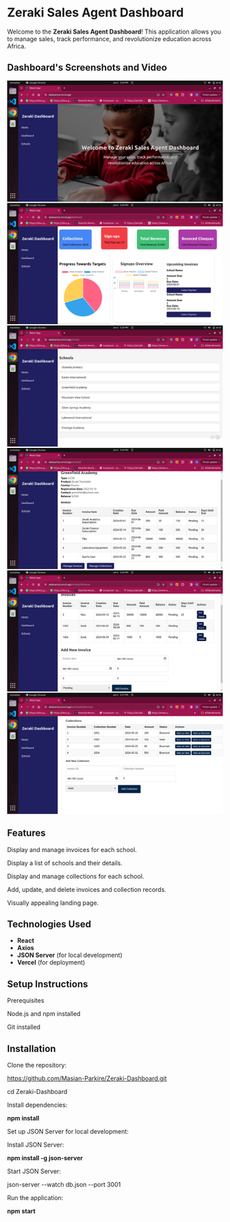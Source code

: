 

# Zeraki Sales Agent Dashboard

Welcome to the **Zeraki Sales Agent Dashboard**! This application allows you to manage sales, track performance, and revolutionize education across Africa.

## Dashboard's Screenshots and Video 
![Dashboard Screenshot](src/assets/screen6.png)
![Dashboard Screenshot](src/assets/screen5.png)
![Dashboard Screenshot](src/assets/screen4.png)
![Dashboard Screenshot](src/assets/screen3.png)
![Dashboard Screenshot](src/assets/screen2.png)
![Dashboard Screenshot](src/assets/screen1.png)



## Features
Display and manage invoices for each school.

Display a list of schools and their details.

Display and manage collections for each school.

Add, update, and delete invoices and collection records.

Visually appealing landing page.

## Technologies Used
- **React**
- **Axios**
- **JSON Server** (for local development)
- **Vercel** (for deployment)

## Setup Instructions

Prerequisites

Node.js and npm installed

Git installed

## Installation

Clone the repository:

https://github.com/Masian-Parkire/Zeraki-Dashboard.git

cd Zeraki-Dashboard

Install dependencies:

**npm install**

Set up JSON Server for local development:

Install JSON Server:

**npm install -g json-server**

Start JSON Server:

json-server --watch db.json --port 3001

Run the application:


**npm start**


